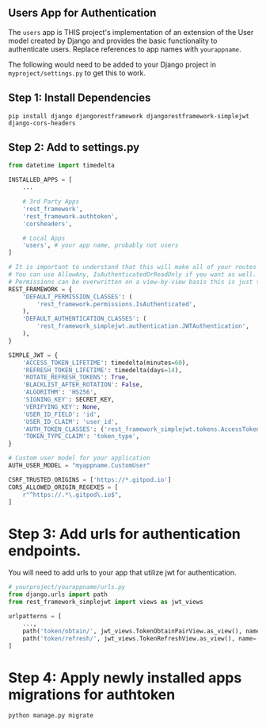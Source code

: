 ## Users App for Authentication
The `users` app is THIS project's implementation of an extension of the User model created by Django and provides the basic functionality to authenticate users. Replace references to app names with `yourappname`.

The following would need to be added to your Django project in `myproject/settings.py` to get this to work.

## Step 1: Install Dependencies
`pip install django djangorestframework djangorestframework-simplejwt django-cors-headers`

## Step 2: Add to settings.py
```python
from datetime import timedelta

INSTALLED_APPS = [
    ... 

    # 3rd Party Apps
    'rest_framework',
    'rest_framework.authtoken',
    'corsheaders',

    # Local Apps
    'users', # your app name, probably not users
]

# It is important to understand that this will make all of your routes need auth creds.
# You can use AllowAny, IsAuthenticatedOrReadOnly if you want as well.
# Permissions can be overwritten on a view-by-view basis this is just the default
REST_FRAMEWORK = {
    'DEFAULT_PERMISSION_CLASSES': (
        'rest_framework.permissions.IsAuthenticated',
    ),
    'DEFAULT_AUTHENTICATION_CLASSES': (
        'rest_framework_simplejwt.authentication.JWTAuthentication',
    ), 
}

SIMPLE_JWT = {
    'ACCESS_TOKEN_LIFETIME': timedelta(minutes=60),
    'REFRESH_TOKEN_LIFETIME': timedelta(days=14),
    'ROTATE_REFRESH_TOKENS': True,
    'BLACKLIST_AFTER_ROTATION': False,
    'ALGORITHM': 'HS256',
    'SIGNING_KEY': SECRET_KEY,
    'VERIFYING_KEY': None,
    'USER_ID_FIELD': 'id',
    'USER_ID_CLAIM': 'user_id',
    'AUTH_TOKEN_CLASSES': ('rest_framework_simplejwt.tokens.AccessToken',),
    'TOKEN_TYPE_CLAIM': 'token_type',
}

# Custom user model for your application
AUTH_USER_MODEL = "myappname.CustomUser"

CSRF_TRUSTED_ORIGINS = ['https://*.gitpod.io']
CORS_ALLOWED_ORIGIN_REGEXES = [
    r"^https://.*\.gitpod\.io$",
]
```

# Step 3: Add urls for authentication endpoints.
You will need to add urls to your app that utilize jwt for authentication.

```python
# yourproject/yourappname/urls.py
from django.urls import path
from rest_framework_simplejwt import views as jwt_views

urlpatterns = [
    ...,
    path('token/obtain/', jwt_views.TokenObtainPairView.as_view(), name='token_create'),  # override sjwt stock token
    path('token/refresh/', jwt_views.TokenRefreshView.as_view(), name='token_refresh'),
]
```

# Step 4: Apply newly installed apps migrations for authtoken
`python manage.py migrate`
